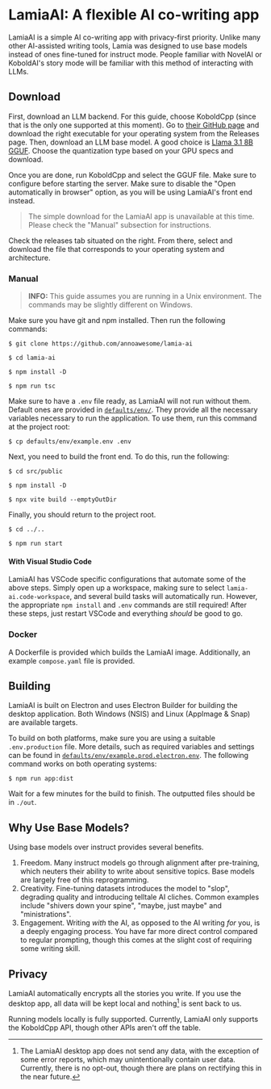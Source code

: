 # LamiaAI: A flexible AI co-writing app

LamiaAI is a simple AI co-writing app with privacy-first priority. Unlike many other AI-assisted writing tools, Lamia was designed to use base models instead of ones fine-tuned for instruct mode. People familiar with NovelAI or KoboldAI's story mode will be familiar with this method of interacting with LLMs.

## Download

First, download an LLM backend. For this guide, choose KoboldCpp (since that is the only one supported at this moment). Go to [their GitHub page](https://github.com/LostRuins/koboldcpp) and download the right executable for your operating system from the Releases page. Then, download an LLM base model. A good choice is [Llama 3.1 8B GGUF](https://huggingface.co/mradermacher/Meta-Llama-3.1-8B-GGUF). Choose the quantization type based on your GPU specs and download.

Once you are done, run KoboldCpp and select the GGUF file. Make sure to configure before starting the server. Make sure to disable the "Open automatically in browser" option, as you will be using LamiaAI's front end instead.

> The simple download for the LamiaAI app is unavailable at this time. Please check the "Manual" subsection for instructions.

Check the releases tab situated on the right. From there, select and download the file that corresponds to your operating system and architecture.

### Manual

> **INFO:** This guide assumes you are running in a Unix environment. The commands may be slightly different on Windows.

Make sure you have git and npm installed. Then run the following commands:

`$ git clone https://github.com/annoawesome/lamia-ai`

`$ cd lamia-ai`

`$ npm install -D`

`$ npm run tsc`

Make sure to have a `.env` file ready, as LamiaAI will not run without them. Default ones are provided in [`defaults/env/`](./defaults/env/). They provide all the necessary variables necessary to run the application. To use them, run this command at the project root:

`$ cp defaults/env/example.env .env`

Next, you need to build the front end. To do this, run the following:

`$ cd src/public`

`$ npm install -D`

`$ npx vite build --emptyOutDir`

Finally, you should return to the project root.

`$ cd ../..`

`$ npm run start`

#### With Visual Studio Code

LamiaAI has VSCode specific configurations that automate some of the above steps. Simply open up a workspace, making sure to select `lamia-ai.code-workspace`, and several build tasks will automatically run. However, the appropriate `npm install` and `.env` commands are still required! After these steps, just restart VSCode and everything _should_ be good to go.

### Docker

A Dockerfile is provided which builds the LamiaAI image. Additionally, an example `compose.yaml` file is provided.

## Building

LamiaAI is built on Electron and uses Electron Builder for building the desktop application. Both Windows (NSIS) and Linux (AppImage & Snap) are available targets.

To build on both platforms, make sure you are using a suitable `.env.production` file. More details, such as required variables and settings can be found in [`defaults/env/example.prod.electron.env`](./defaults/env/example.prod.electron.env). The following command works on both operating systems:

`$ npm run app:dist`

Wait for a few minutes for the build to finish. The outputted files should be in `./out`.

## Why Use Base Models?

Using base models over instruct provides several benefits.

1. Freedom. Many instruct models go through alignment after pre-training, which neuters their ability to write about sensitive topics. Base models are largely free of this reprogramming.
2. Creativity. Fine-tuning datasets introduces the model to "slop", degrading quality and introducing telltale AI cliches. Common examples include "shivers down your spine", "maybe, just maybe" and "ministrations".
3. Engagement. Writing _with_ the AI, as opposed to the AI writing _for_ you, is a deeply engaging process. You have far more direct control compared to regular prompting, though this comes at the slight cost of requiring some writing skill.

## Privacy

LamiaAI automatically encrypts all the stories you write. If you use the desktop app, all data will be kept local and nothing[^1] is sent back to us.

Running models locally is fully supported. Currently, LamiaAI only supports the KoboldCpp API, though other APIs aren't off the table.

[^1]: The LamiaAI desktop app does not send any data, with the exception of some error reports, which may unintentionally contain user data. Currently, there is no opt-out, though there are plans on rectifying this in the near future.
